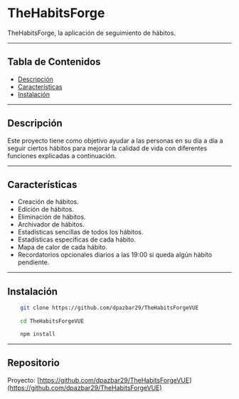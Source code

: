 # TheHabitsForge

TheHabitsForge, la aplicación de seguimiento de hábitos.

---

## Tabla de Contenidos

- [Descripción](#descripción)
- [Características](#características)
- [Instalación](#instalación)

---

## Descripción

Este proyecto tiene como objetivo ayudar a las personas en su día a día a seguir ciertos hábitos para mejorar la calidad de vida con diferentes funciones explicadas a continuación.

---

## Características

- Creación de hábitos.
- Edición de hábitos.
- Eliminación de hábitos.
- Archivador de hábitos.
- Estadísticas sencillas de todos los hábitos.
- Estadísticas específicas de cada hábito.
- Mapa de calor de cada hábito.
- Recordatorios opcionales diarios a las 19:00 si queda algún hábito pendiente.

---

## Instalación

```bash
    git clone https://github.com/dpazbar29/TheHabitsForgeVUE
    
    cd TheHabitsForgeVUE

    npm install
```

---

## Repositorio

Proyecto: [https://github.com/dpazbar29/TheHabitsForgeVUE](https://github.com/dpazbar29/TheHabitsForgeVUE)
